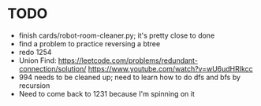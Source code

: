 # TODO

* finish cards/robot-room-cleaner.py; it's pretty close to done
* find a problem to practice reversing a btree
* redo 1254
* Union Find: https://leetcode.com/problems/redundant-connection/solution/
  https://www.youtube.com/watch?v=wU6udHRIkcc
* 994 needs to be cleaned up; need to learn how to do dfs and bfs by recursion
* Need to come back to 1231 because I'm spinning on it
